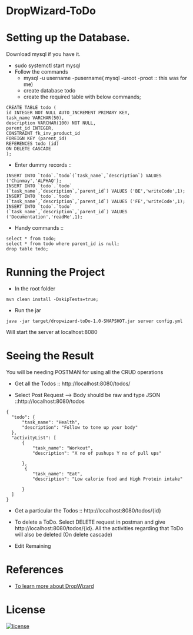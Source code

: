 # DropWizard-ToDo

# Setting up the Database. 
Download mysql if you have it. 
* sudo systemctl start mysql
* Follow the commands
  - mysql -u username -pusername( mysql -uroot -proot :: this was for me)
  - create database todo
  - create the required table with below commands;

``` 
CREATE TABLE todo (
id INTEGER NOT NULL AUTO_INCREMENT PRIMARY KEY,
task_name VARCHAR(50),
description VARCHAR(100) NOT NULL,
parent_id INTEGER,
CONSTRAINT fk_inv_product_id
FOREIGN KEY (parent_id)
REFERENCES todo (id)
ON DELETE CASCADE
);
```
* Enter dummy records ::
```
INSERT INTO `todo`.`todo`(`task_name`,`description`) VALUES ('Chinmay','ALPHAQ');
INSERT INTO `todo`.`todo`
(`task_name`,`description`,`parent_id`) VALUES ('BE','writeCode',1);
INSERT INTO `todo`.`todo`
(`task_name`,`description`,`parent_id`) VALUES ('FE','writeCode',1);
INSERT INTO `todo`.`todo`
(`task_name`,`description`,`parent_id`) VALUES ('Documentation','readMe',1);
```
* Handy commands ::
```
select * from todo;
select * from todo where parent_id is null;
drop table todo;
```

# Running the Project
* In the root folder
```
mvn clean install -DskipTests=true; 
```
* Run the jar
```
java -jar target/dropwizard-toDo-1.0-SNAPSHOT.jar server config.yml
```
Will start the server at localhost:8080

# Seeing the Result
You will be needing POSTMAN for using all the CRUD operations

* Get all the Todos :: http://localhost:8080/todos/

* Select Post Request --> Body should be raw and type JSON ::http://localhost:8080/todos
```
{
  "todo": {
      "task_name": "Health",
      "description": "Follow to tone up your body"
  },
  "activityList": [
      {
          "task_name": "Workout",
          "description": "X no of pushups Y no of pull ups"

      },
       {
          "task_name": "Eat",
          "description": "Low calorie food and High Protein intake"

      }
  ]
}
```    
* Get a particular the Todos :: http://localhost:8080/todos/{id}

* To delete a ToDo. Select DELETE request in postman and give http://localhost:8080/todos/{id}. All the activities regarding that ToDo will also be deleted (On delete cascade)

* Edit Remaining

# References
* [To learn more about DropWizard](https://javadoc.io/doc/io.dropwizard/dropwizard-project)

# License

[![license](https://img.shields.io/github/license/DAVFoundation/captain-n3m0.svg?style=flat-square)](https://github.com/DAVFoundation/captain-n3m0/blob/master/LICENSE)



